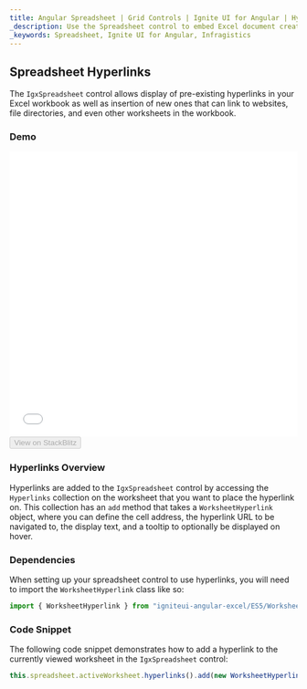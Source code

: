 ```yaml
---
title: Angular Spreadsheet | Grid Controls | Ignite UI for Angular | Hyperlinks | Infragistics |
_description: Use the Spreadsheet control to embed Excel document creation and editing experiences right into your application.
_keywords: Spreadsheet, Ignite UI for Angular, Infragistics
---
```


## Spreadsheet Hyperlinks

The `IgxSpreadsheet` control allows display of pre-existing hyperlinks in your Excel workbook as well as insertion of new ones that can link to websites, file directories, and even other worksheets in the workbook.

### Demo

<div class="sample-container" style="height: 500px">
    <iframe id="spreadsheet-overview-sample-iframe" src='{environment:demosBaseUrl}/spreadsheet/spreadsheet-hyperlinks' width="100%" height="100%" seamless frameBorder="0" onload="onSampleIframeContentLoaded(this);"></iframe>
</div>
<div>
    <button data-localize="stackblitz" disabled class="stackblitz-btn"   data-iframe-id="spreadsheet-overview-sample-iframe" data-demos-base-url="{environment:demosBaseUrl}">View on StackBlitz
    </button>
</div>

<div class="divider--half"></div>

### Hyperlinks Overview

Hyperlinks are added to the `IgxSpreadsheet` control by accessing the `Hyperlinks` collection on the worksheet that you want to place the hyperlink on. This collection has an `add` method that takes a `WorksheetHyperlink` object, where you can define the cell address, the hyperlink URL to be navigated to, the display text, and a tooltip to optionally be displayed on hover.

### Dependencies

When setting up your spreadsheet control to use hyperlinks, you will need to import the `WorksheetHyperlink` class like so:

```typescript
import { WorksheetHyperlink } from "igniteui-angular-excel/ES5/WorksheetHyperlink";
```

### Code Snippet

The following code snippet demonstrates how to add a hyperlink to the currently viewed worksheet in the `IgxSpreadsheet` control:

```typescript
this.spreadsheet.activeWorksheet.hyperlinks().add(new WorksheetHyperlink("A1", "http://www.infragistics.com", "Infragistics", "Infragistics Home Page"));
```
